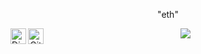 <p align="center">"eth"</p>
<p align="center"> 
  <img src="https://komarev.com/ghpvc/?username=tcrms"/>
  


  <a href="https://discord.gg/fullz">
  <img align="left" alt="Discord Server" width="25px" src="https://cdn.jsdelivr.net/npm/simple-icons@v3/icons/discord.svg" />
</a>
 <a href="https://github.com/8dj">
  <img align="left" alt="Github" width="25px" src="https://cdn.jsdelivr.net/npm/simple-icons@v3/icons/github.svg" />
</a>

</a>
</a> 
